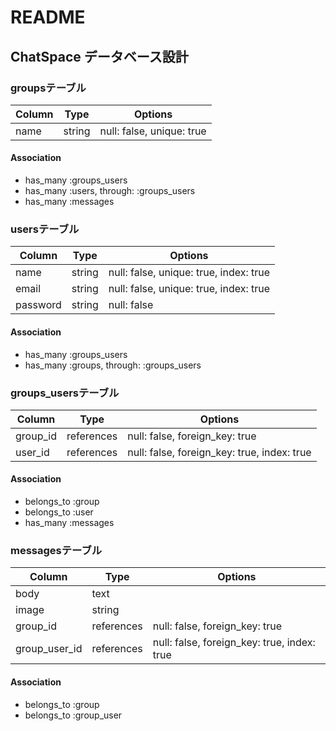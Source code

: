 # README

## ChatSpace データベース設計

### groupsテーブル
|Column|Type  |Options                  |
|------|------|-------------------------|
|name  |string|null: false, unique: true|
#### Association
- has_many :groups_users
- has_many :users, through: :groups_users
- has_many :messages

### usersテーブル
|Column  |Type  |Options                               |
|--------|------|--------------------------------------|
|name    |string|null: false, unique: true, index: true|
|email   |string|null: false, unique: true, index: true|
|password|string|null: false                           |
#### Association
- has_many :groups_users
- has_many :groups, through: :groups_users

### groups_usersテーブル
|Column  |Type      |Options                                    |
|--------|----------|-------------------------------------------|
|group_id|references|null: false, foreign_key: true             |
|user_id |references|null: false, foreign_key: true, index: true|
#### Association
- belongs_to :group
- belongs_to :user
- has_many   :messages

### messagesテーブル
|Column       |Type      |Options                                    |
|-------------|----------|-------------------------------------------|
|body         |text      |                                           |
|image        |string    |                                           |
|group_id     |references|null: false, foreign_key: true             |
|group_user_id|references|null: false, foreign_key: true, index: true|
#### Association
- belongs_to :group
- belongs_to :group_user
